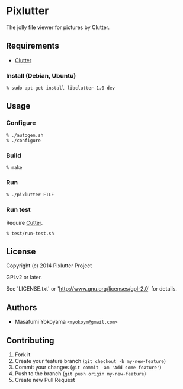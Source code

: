 # Pixlutter

The jolly file viewer for pictures by Clutter.

## Requirements

* [Clutter](https://wiki.gnome.org/Projects/Clutter)

### Install (Debian, Ubuntu)

    % sudo apt-get install libclutter-1.0-dev

## Usage

### Configure

    % ./autogen.sh
    % ./configure

### Build

    % make

### Run

    % ./pixlutter FILE

### Run test

Require [Cutter](http://cutter.sourceforge.net/).

    % test/run-test.sh

## License

Copyright (c) 2014 Pixlutter Project

GPLv2 or later.

See 'LICENSE.txt' or 'http://www.gnu.org/licenses/gpl-2.0' for details.

## Authors

* Masafumi Yokoyama `<myokoym@gmail.com>`

## Contributing

1. Fork it
2. Create your feature branch (`git checkout -b my-new-feature`)
3. Commit your changes (`git commit -am 'Add some feature'`)
4. Push to the branch (`git push origin my-new-feature`)
5. Create new Pull Request
